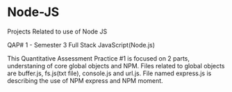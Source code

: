 # Node-JS
Projects Related to use of Node JS

QAP# 1 - Semester 3 Full Stack JavaScript(Node.js)

This Quantitative Assessment Practice #1 is focused on 2 parts, understaning of core global objects and NPM.  Files related to global objects are buffer.js, fs.js(txt file), console.js and url.js.  File named express.js is describing the use of NPM express and NPM moment.
